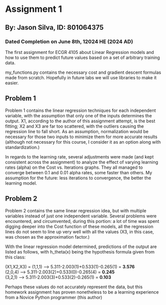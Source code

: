 # Assignment 1
## By: Jason Silva, ID: 801064375
### Dated Completion on June 8th, 12024 HE (2024 AD)

The first assignment for ECGR 4105 about Linear Regression models and how to use them to predict future values based on a set of arbitrary training data.

my_functions.py contains the necessary cost and gradient descent formulas made from scratch. Hopefully in future labs we will use libraries to make it easier.

## Problem 1 
Problem 1 contains the linear regression techniques for each independent variable, with the assumption that only one of the inputs determines the output. X1, according to the author of this assignment attempt, is the best fitting; X2 and X3 are far too scattered, with the outliers causing the regression line to fall short. As an assumption, normalization would be necessary for those two inputs to minimize them for more accurate results (although not necessary for this course, I consider it as an option along with standardization.)

In regards to the learning rate, several adjustments were made (and kept consistent across the assignment) to analyze the effect of varying learning rates (alpha) on the Cost vs. Iterations graphs. They all managed to converge between 0.1 and 0.01 alpha rates, some faster than others. My assumption for the future: less iterations to convergence, the better the learning model.

## Problem 2
Problem 2 contains the same linear regression idea, but with multiple variables instead of just one independent variable. Several problems were encountered, and circumvented, during this portion: a lot of time was spent digging deeper into the Cost function of these models, all the regression lines do not seem to line up very well with all the values (X3, in this case, was chosen as the approximation factor.)

With the linear regression model determined, predictions of the output are listed as follows, with h_theta(x) being the hypothesis formula given from this class:

(X1,X2,X3) = (1,1,1) --> 5.311-2.003(1)+0.533(1)-0.265(1) = **3.576**  
(2,0,4) --> 5.311-2.003(2)+0.533(0)-0.265(4) = **0.245**  
(3,2,1) --> 5.311-2.003(3)+0.533(2)-0.265(1) = **0.103**  

Perhaps these values do not accurately represent the data, but this homework assignment has proven nonetheless to be a learning experience from a Novice Python programmer (this author)
